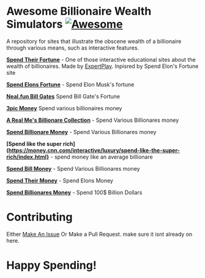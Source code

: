 # Awesome Billionaire Wealth Simulators [![Awesome](https://awesome.re/badge.svg)](https://awesome.re)
A repository for sites that illustrate the obscene wealth of a billionaire through various means, such as interactive features.


**[Spend Their Fortune](https://www.spendtheirfortune.com/)** - One of those interactive educational sites about the wealth of billionaires. Made by [ExpertPlay](https://www.reddit.com/r/SideProject/comments/1istpxf/i_built_a_site_to_put_billionaire_wealth_into/). Inpisred by Spend Elon's Fortune site

**[Spend Elons Fortune](https://www.spend-elon-fortune.com/)** -  Spend Elon Musk's fortune

**[Neal.fun Bill Gates](https://neal.fun/spend/)** Spend Bill Gate's Fortune

**[3pic Money](https://3pic.github.io/money)** Spend various billionaires money

**[A Real Me's Billionare Collection](https://pastebin.com/cPasQxxy)** - Spend Various Billionares money

**[Spend Billionare Money](https://spendelonmoney.org/)** - Spend Various Billionares money

**[Spend like the super rich](https://money.cnn.com/interactive/luxury/spend-like-the-super-rich/index.html}** - spend money like an average billionare

**[Spend Bill Money](https://spendbillmoney.com/)** - Spend Various Billionares money

**[Spend Their Money](https://human.games/spend-their-money/)** - Spend Elons Money

**[Spend Billionares Money](https://spendbillions.com/)** - Spend 100$ Billion Dollars



# Contributing

Either [Make An Issue](https://github.com/rarelygoeshere/Awesome-Billionaire-Wealth-Sim/issues) Or Make a Pull Request. make sure it isnt already on here.


# Happy Spending!
